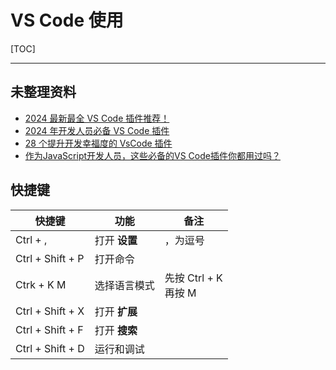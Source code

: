 # VS Code 使用

[TOC]

---

## 未整理资料

- [2024 最新最全 VS Code 插件推荐！](https://mp.weixin.qq.com/s/vUVDtzuV0IimahHLXHtrIg)
- [2024 年开发人员必备 VS Code 插件](https://mp.weixin.qq.com/s?__biz=MzIxMTUzNzM5Ng==&mid=2247503897&idx=3&sn=52e55e6d52ab0ea94620f84784e5799e&chksm=96825bc69c0012546d4b0c06f207b147e1745e907ee06cb5f58c4374afc4a77268eb6b46969b&scene=126&sessionid=1723163189#rd)
- [28 个提升开发幸福度的 VsCode 插件](https://segmentfault.com/a/1190000037687178)
- [作为JavaScript开发人员，这些必备的VS Code插件你都用过吗？](https://www.cnblogs.com/sexintercourse/p/9521946.html)



## 快捷键

| 快捷键           | 功能          | 备注                      |
| ---------------- | ------------- | ------------------------- |
| Ctrl + ,         | 打开 **设置** | ，为逗号                  |
| Ctrl + Shift + P | 打开命令      |                           |
| Ctrk + K    M    | 选择语言模式  | 先按 Ctrl + K<br />再按 M |
| Ctrl + Shift + X | 打开 **扩展** |                           |
| Ctrl + Shift + F | 打开 **搜索** |                           |
| Ctrl + Shift + D | 运行和调试    |                           |

